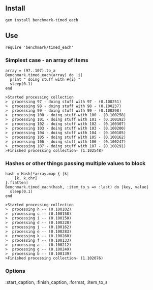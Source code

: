 Install
-------
	gem install benchmark-timed_each
Use
---
	require 'benchmark/timed_each'

### Simplest case - an array of items
	array = (97..107).to_a
	Benchmark.timed_each(array) do |i|
	  print " doing stuff with #{i} "
	  sleep(0.1)
	end
	
    >Started processing collection
    >  processing 97 - doing stuff with 97 - (0.100251)
    >  processing 98 - doing stuff with 98 - (0.100237)
    >  processing 99 - doing stuff with 99 - (0.100298)
    >  processing 100 - doing stuff with 100 - (0.100258)
    >  processing 101 - doing stuff with 101 - (0.100192)
    >  processing 102 - doing stuff with 102 - (0.100307)
    >  processing 103 - doing stuff with 103 - (0.100200)
    >  processing 104 - doing stuff with 104 - (0.100105)
    >  processing 105 - doing stuff with 105 - (0.100162)
    >  processing 106 - doing stuff with 106 - (0.100247)
    >  processing 107 - doing stuff with 107 - (0.100291)
    >Finished processing collection- (1.102548)

### Hashes or other things passing multiple values to block
	hash = Hash[*array.map { |k|
	    [k, k.chr]
	}.flatten]
	Benchmark.timed_each(hash, :item_to_s => :last) do |key, value|
	  sleep(0.1)
	end
	
	>Started processing collection
	>  processing h -- (0.100102)
	>  processing c -- (0.100158)
	>  processing i -- (0.100150)
	>  processing d -- (0.100228)
	>  processing j -- (0.100162)
	>  processing e -- (0.100283)
	>  processing k -- (0.100260)
	>  processing f -- (0.100133)
	>  processing a -- (0.100212)
	>  processing g -- (0.100249)
	>  processing b -- (0.100139)
	>Finished processing collection- (1.102076)

### Options
:start\_caption, :finish\_caption, :format, :item\_to\_s
